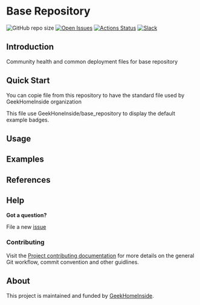 # Base Repository

![GitHub repo size](https://img.shields.io/github/repo-size/GeekHomeInside/base_repository)
[![Open Issues](https://img.shields.io/github/issues/GeekHoneInside/base_repository.svg)](https://github.com/GeekHomeInside/base_repository/issues)
[![Actions Status](https://github.com/GeekHoneInside/base_repository/workflows/test/badge.svg)](https://github.com/GeekHoneInside/base_repository/actions)
[![Slack](https://img.shields.io/badge/slack-@GeekHomeInside/ghi-success.svg?logo=slack)](https://geekhomeinside.slack.com)

## Introduction

Community health and common deployment files for base repository

## Quick Start

You can copie file from this repository to have the standard file used by GeekHomeInside organization

This file use GeekHoneInside/base_repository to display the default example badges.

## Usage

## Examples

## References

## Help

**Got a question?**

File a new [issue](https://github.com/GeekHoneInside/base_repository/issues)

### Contributing

Visit the [Project contributing documentation]()
for more details on the general Git workflow, commit convention and other guidlines.

## About

This project is maintained and funded by [GeekHomeInside]((https://portfolio.geekhomeinside.io)).
